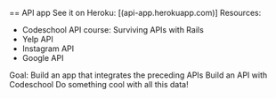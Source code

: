 == API app
See it on Heroku: [(api-app.herokuapp.com)]
Resources:
* Codeschool API course: Surviving APIs with Rails
* Yelp API
* Instagram API
* Google API

Goal:
Build an app that integrates the preceding APIs
Build an API with Codeschool
Do something cool with all this data!